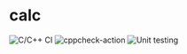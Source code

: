 # calc
![C/C++ CI](https://github.com/stepin105361/calc/workflows/C/C++%20CI/badge.svg)
![cppcheck-action](https://github.com/stepin105361/calc/workflows/cppcheck-action/badge.svg)
![Unit testing](https://github.com/stepin105361/calc/workflows/Unit%20testing/badge.svg)
